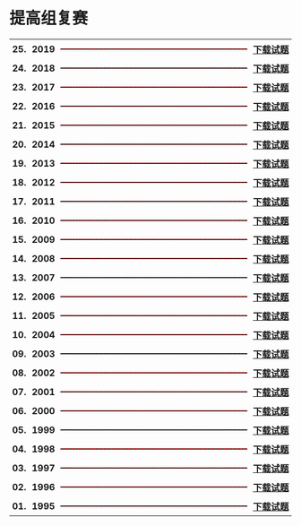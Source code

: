 # 提高组复赛

<table style="border:none;width:100%;">
  <tr>
    <th style="border:0px;text-align:left;padding:0px 5px;" nowrap>25.</th>
    <th style="border:0px;text-align:left;padding:0px 5px;" nowrap>2019</th>
    <th style="border:0px; width:100%;padding:0px 5px;">
      <hr style="height:1px; border:none; border-top:1px dashed red;">
    </th>
    <th style="border:0px;text-align:left;padding:0px 5px;" nowrap>
      <a href='senior-2019.zip' target="_blank">下载试题</a>
    </th>
  </tr>

  <tr>
    <th style="border:0px;text-align:left;padding:0px 5px;" nowrap>24.</th>
    <th style="border:0px;text-align:left;padding:0px 5px;" nowrap>2018</th>
    <th style="border:0px; width:100%;padding:0px 5px;">
      <hr style="height:1px; border:none; border-top:1px dashed red;">
    </th>
    <th style="border:0px;text-align:left;padding:0px 5px;" nowrap>
      <a href='senior-2018.zip' target="_blank">下载试题</a>
    </th>
  </tr>
  <tr>
    <th style="border:0px;text-align:left;padding:0px 5px;" nowrap>23.</th>
    <th style="border:0px;text-align:left;padding:0px 5px;" nowrap>2017</th>
    <th style="border:0px; width:100%;padding:0px 5px;">
      <hr style="height:1px; border:none; border-top:1px dashed red;">
    </th>
    <th style="border:0px;text-align:left;padding:0px 5px;" nowrap>
      <a href='senior-2017.zip' target="_blank">下载试题</a>
    </th>
  </tr>
  <tr>
    <th style="border:0px;text-align:left;padding:0px 5px;" nowrap>22.</th>
    <th style="border:0px;text-align:left;padding:0px 5px;" nowrap>2016</th>
    <th style="border:0px; width:100%;padding:0px 5px;">
      <hr style="height:1px; border:none; border-top:1px dashed red;">
    </th>
    <th style="border:0px;text-align:left;padding:0px 5px;" nowrap>
      <a href='senior-2016.zip' target="_blank">下载试题</a>
    </th>
  </tr>
  <tr>
    <th style="border:0px;text-align:left;padding:0px 5px;" nowrap>21.</th>
    <th style="border:0px;text-align:left;padding:0px 5px;" nowrap>2015</th>
    <th style="border:0px; width:100%;padding:0px 5px;">
      <hr style="height:1px; border:none; border-top:1px dashed red;">
    </th>
    <th style="border:0px;text-align:left;padding:0px 5px;" nowrap>
      <a href='senior-2015.zip' target="_blank">下载试题</a>
    </th>
  </tr>
  <tr>
    <th style="border:0px;text-align:left;padding:0px 5px;" nowrap>20.</th>
    <th style="border:0px;text-align:left;padding:0px 5px;" nowrap>2014</th>
    <th style="border:0px; width:100%;padding:0px 5px;">
      <hr style="height:1px; border:none; border-top:1px dashed red;">
    </th>
    <th style="border:0px;text-align:left;padding:0px 5px;" nowrap>
      <a href='senior-2014.zip' target="_blank">下载试题</a>
    </th>
  </tr>
  <tr>
    <th style="border:0px;text-align:left;padding:0px 5px;" nowrap>19.</th>
    <th style="border:0px;text-align:left;padding:0px 5px;" nowrap>2013</th>
    <th style="border:0px; width:100%;padding:0px 5px;">
      <hr style="height:1px; border:none; border-top:1px dashed red;">
    </th>
    <th style="border:0px;text-align:left;padding:0px 5px;" nowrap>
      <a href='senior-2013.zip' target="_blank">下载试题</a>
    </th>
  </tr>
  <tr>
    <th style="border:0px;text-align:left;padding:0px 5px;" nowrap>18.</th>
    <th style="border:0px;text-align:left;padding:0px 5px;" nowrap>2012</th>
    <th style="border:0px; width:100%;padding:0px 5px;">
      <hr style="height:1px; border:none; border-top:1px dashed red;">
    </th>
    <th style="border:0px;text-align:left;padding:0px 5px;" nowrap>
      <a href='senior-2012.zip' target="_blank">下载试题</a>
    </th>
  </tr>
  <tr>
    <th style="border:0px;text-align:left;padding:0px 5px;" nowrap>17.</th>
    <th style="border:0px;text-align:left;padding:0px 5px;" nowrap>2011</th>
    <th style="border:0px; width:100%;padding:0px 5px;">
      <hr style="height:1px; border:none; border-top:1px dashed red;">
    </th>
    <th style="border:0px;text-align:left;padding:0px 5px;" nowrap>
      <a href='senior-2011.zip' target="_blank">下载试题</a>
    </th>
  </tr>
  <tr>
    <th style="border:0px;text-align:left;padding:0px 5px;" nowrap>16.</th>
    <th style="border:0px;text-align:left;padding:0px 5px;" nowrap>2010</th>
    <th style="border:0px; width:100%;padding:0px 5px;">
      <hr style="height:1px; border:none; border-top:1px dashed red;">
    </th>
    <th style="border:0px;text-align:left;padding:0px 5px;" nowrap>
      <a href='senior-2010.zip' target="_blank">下载试题</a>
    </th>
  </tr>
  <tr>
    <th style="border:0px;text-align:left;padding:0px 5px;" nowrap>15.</th>
    <th style="border:0px;text-align:left;padding:0px 5px;" nowrap>2009</th>
    <th style="border:0px; width:100%;padding:0px 5px;">
      <hr style="height:1px; border:none; border-top:1px dashed red;">
    </th>
    <th style="border:0px;text-align:left;padding:0px 5px;" nowrap>
      <a href='senior-2009.zip' target="_blank">下载试题</a>
    </th>
  </tr>
  <tr>
    <th style="border:0px;text-align:left;padding:0px 5px;" nowrap>14.</th>
    <th style="border:0px;text-align:left;padding:0px 5px;" nowrap>2008</th>
    <th style="border:0px; width:100%;padding:0px 5px;">
      <hr style="height:1px; border:none; border-top:1px dashed red;">
    </th>
    <th style="border:0px;text-align:left;padding:0px 5px;" nowrap>
      <a href='senior-2008.zip' target="_blank">下载试题</a>
    </th>
  </tr>
  <tr>
    <th style="border:0px;text-align:left;padding:0px 5px;" nowrap>13.</th>
    <th style="border:0px;text-align:left;padding:0px 5px;" nowrap>2007</th>
    <th style="border:0px; width:100%;padding:0px 5px;">
      <hr style="height:1px; border:none; border-top:1px dashed red;">
    </th>
    <th style="border:0px;text-align:left;padding:0px 5px;" nowrap>
      <a href='senior-2007.zip' target="_blank">下载试题</a>
    </th>
  </tr>
  <tr>
    <th style="border:0px;text-align:left;padding:0px 5px;" nowrap>12.</th>
    <th style="border:0px;text-align:left;padding:0px 5px;" nowrap>2006</th>
    <th style="border:0px; width:100%;padding:0px 5px;">
      <hr style="height:1px; border:none; border-top:1px dashed red;">
    </th>
    <th style="border:0px;text-align:left;padding:0px 5px;" nowrap>
      <a href='senior-2006.zip' target="_blank">下载试题</a>
    </th>
  </tr>
  <tr>
    <th style="border:0px;text-align:left;padding:0px 5px;" nowrap>11.</th>
    <th style="border:0px;text-align:left;padding:0px 5px;" nowrap>2005</th>
    <th style="border:0px; width:100%;padding:0px 5px;">
      <hr style="height:1px; border:none; border-top:1px dashed red;">
    </th>
    <th style="border:0px;text-align:left;padding:0px 5px;" nowrap>
      <a href='senior-2005.zip' target="_blank">下载试题</a>
    </th>
  </tr>
  <tr>
    <th style="border:0px;text-align:left;padding:0px 5px;" nowrap>10.</th>
    <th style="border:0px;text-align:left;padding:0px 5px;" nowrap>2004</th>
    <th style="border:0px; width:100%;padding:0px 5px;">
      <hr style="height:1px; border:none; border-top:1px dashed red;">
    </th>
    <th style="border:0px;text-align:left;padding:0px 5px;" nowrap>
      <a href='senior-2004.zip' target="_blank">下载试题</a>
    </th>
  </tr>
  <tr>
    <th style="border:0px;text-align:left;padding:0px 5px;" nowrap>09.</th>
    <th style="border:0px;text-align:left;padding:0px 5px;" nowrap>2003</th>
    <th style="border:0px; width:100%;padding:0px 5px;">
      <hr style="height:1px; border:none; border-top:1px dashed red;">
    </th>
    <th style="border:0px;text-align:left;padding:0px 5px;" nowrap>
      <a href='senior-2003.zip' target="_blank">下载试题</a>
    </th>
  </tr>
  <tr>
    <th style="border:0px;text-align:left;padding:0px 5px;" nowrap>08.</th>
    <th style="border:0px;text-align:left;padding:0px 5px;" nowrap>2002</th>
    <th style="border:0px; width:100%;padding:0px 5px;">
      <hr style="height:1px; border:none; border-top:1px dashed red;">
    </th>
    <th style="border:0px;text-align:left;padding:0px 5px;" nowrap>
      <a href='senior-2002.zip' target="_blank">下载试题</a>
    </th>
  </tr>
  <tr>
    <th style="border:0px;text-align:left;padding:0px 5px;" nowrap>07.</th>
    <th style="border:0px;text-align:left;padding:0px 5px;" nowrap>2001</th>
    <th style="border:0px; width:100%;padding:0px 5px;">
      <hr style="height:1px; border:none; border-top:1px dashed red;">
    </th>
    <th style="border:0px;text-align:left;padding:0px 5px;" nowrap>
      <a href='senior-2001.zip' target="_blank">下载试题</a>
    </th>
  </tr>
  <tr>
    <th style="border:0px;text-align:left;padding:0px 5px;" nowrap>06.</th>
    <th style="border:0px;text-align:left;padding:0px 5px;" nowrap>2000</th>
    <th style="border:0px; width:100%;padding:0px 5px;">
      <hr style="height:1px; border:none; border-top:1px dashed red;">
    </th>
    <th style="border:0px;text-align:left;padding:0px 5px;" nowrap>
      <a href='senior-2000.zip' target="_blank">下载试题</a>
    </th>
  </tr>
  <tr>
    <th style="border:0px;text-align:left;padding:0px 5px;" nowrap>05.</th>
    <th style="border:0px;text-align:left;padding:0px 5px;" nowrap>1999</th>
    <th style="border:0px; width:100%;padding:0px 5px;">
      <hr style="height:1px; border:none; border-top:1px dashed red;">
    </th>
    <th style="border:0px;text-align:left;padding:0px 5px;" nowrap>
      <a href='senior-1999.zip' target="_blank">下载试题</a>
    </th>
  </tr>
  <tr>
    <th style="border:0px;text-align:left;padding:0px 5px;" nowrap>04.</th>
    <th style="border:0px;text-align:left;padding:0px 5px;" nowrap>1998</th>
    <th style="border:0px; width:100%;padding:0px 5px;">
      <hr style="height:1px; border:none; border-top:1px dashed red;">
    </th>
    <th style="border:0px;text-align:left;padding:0px 5px;" nowrap>
      <a href='senior-1998.zip' target="_blank">下载试题</a>
    </th>
  </tr>
  <tr>
    <th style="border:0px;text-align:left;padding:0px 5px;" nowrap>03.</th>
    <th style="border:0px;text-align:left;padding:0px 5px;" nowrap>1997</th>
    <th style="border:0px; width:100%;padding:0px 5px;">
      <hr style="height:1px; border:none; border-top:1px dashed red;">
    </th>
    <th style="border:0px;text-align:left;padding:0px 5px;" nowrap>
      <a href='senior-1997.zip' target="_blank">下载试题</a>
    </th>
  </tr>
  <tr>
    <th style="border:0px;text-align:left;padding:0px 5px;" nowrap>02.</th>
    <th style="border:0px;text-align:left;padding:0px 5px;" nowrap>1996</th>
    <th style="border:0px; width:100%;padding:0px 5px;">
      <hr style="height:1px; border:none; border-top:1px dashed red;">
    </th>
    <th style="border:0px;text-align:left;padding:0px 5px;" nowrap>
      <a href='senior-1996.zip' target="_blank">下载试题</a>
    </th>
  </tr>
  <tr>
    <th style="border:0px;text-align:left;padding:0px 5px;" nowrap>01.</th>
    <th style="border:0px;text-align:left;padding:0px 5px;" nowrap>1995</th>
    <th style="border:0px; width:100%;padding:0px 5px;">
      <hr style="height:1px; border:none; border-top:1px dashed red;">
    </th>
    <th style="border:0px;text-align:left;padding:0px 5px;" nowrap>
      <a href='senior-1995.zip' target="_blank">下载试题</a>
    </th>
  </tr>
</table>

